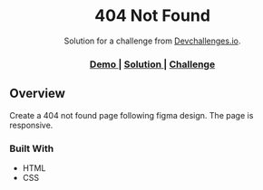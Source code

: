 <h1 align="center">404 Not Found</h1>

<div align="center">
   Solution for a challenge from  <a href="http://devchallenges.io" target="_blank">Devchallenges.io</a>.
</div>

<div align="center">
  <h3>
    <a href="https://tanvir214.github.io/404_Not_Found/">
      Demo
    </a>
    <span> | </span>
    <a href="https://github.com/tanvir214/404_Not_Found">
      Solution
    </a>
    <span> | </span>
    <a href="https://devchallenges.io/challenges/wBunSb7FPrIepJZAg0sY">
      Challenge
    </a>
  </h3>
</div>

## Overview
Create a 404 not found page following figma design. The page is responsive.

### Built With
- HTML
- CSS